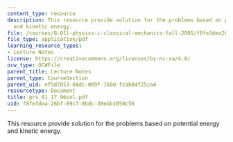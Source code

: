 ```yaml
---
content_type: resource
description: This resource provide solution for the problems based on potential energy
  and kinetic energy.
file: /courses/8-01l-physics-i-classical-mechanics-fall-2005/f8fe3dea26bf89c70bdc30ebb1050c50_prs_01_17_06sol.pdf
file_type: application/pdf
learning_resource_types:
- Lecture Notes
license: https://creativecommons.org/licenses/by-nc-sa/4.0/
ocw_type: OCWFile
parent_title: Lecture Notes
parent_type: CourseSection
parent_uid: ef5d7853-04dc-089f-760d-fcab84f25ca4
resourcetype: Document
title: prs_01_17_06sol.pdf
uid: f8fe3dea-26bf-89c7-0bdc-30ebb1050c50
---
```

This resource provide solution for the problems based on potential energy and kinetic energy.